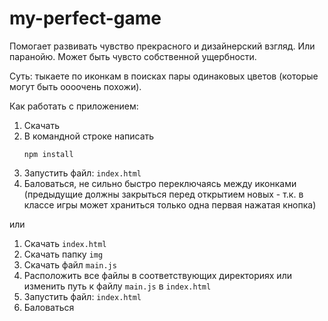 # my-perfect-game

Помогает развивать чувство прекрасного и дизайнерский взгляд.
Или паранойю. Может быть чувсто собственной ущербности.

Суть: тыкаете по иконкам в поисках пары одинаковых цветов (которые могут быть оооочень похожи).

Как работать с приложением:
1. Скачать
2. В командной строке написать 
   ```
   npm install
   ```
3. Запустить файл: `index.html`
4. Баловаться, не сильно быстро переключаясь между иконками (предыдущие должны закрыться перед открытием новых - т.к. в классе игры может храниться только одна первая нажатая кнопка)

или

1. Скачать `index.html`
2. Скачать папку `img`
3. Скачать файл `main.js`
4. Расположить все файлы в соответствующих директориях или изменить путь к файлу `main.js` в `index.html`
5. Запустить файл: `index.html`
6. Баловаться
